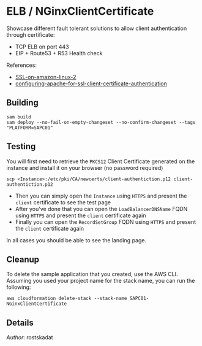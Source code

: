 # ELB / NGinxClientCertificate

Showcase different fault tolerant solutions to allow client authentication through certificate:

* TCP ELB on port 443
* EIP + Route53 + R53 Health check

References:
* [SSL-on-amazon-linux-2](https://docs.aws.amazon.com/AWSEC2/latest/UserGuide/SSL-on-amazon-linux-2.html)
* [configuring-apache-for-ssl-client-certificate-authentication](https://stuff-things.net/2015/09/28/configuring-apache-for-ssl-client-certificate-authentication/)

## Building

```shell
sam build 
sam deploy --no-fail-on-empty-changeset --no-confirm-changeset --tags "PLATFORM=SAPC01" 
``` 

## Testing

You will first need to retrieve the `PKCS12` Client Certificate generated on the instance and install it on your browser (no password required)

```shell
scp <Instance>:/etc/pki/CA/newcerts/client-authentiction.p12 client-authentiction.p12
```

* Then you can simply open the `Instance` using `HTTPS` and present the `client` certificate to see the test page
* After you've done that you can open the `LoadBalancerDNSName` FQDN using `HTTPS` and present the `client` certificate again
* Finally you can open the `RecordSetGroup` FQDN using `HTTPS` and present the `client` certificate again

In all cases you should be able to see the landing page.

## Cleanup

To delete the sample application that you created, use the AWS CLI. Assuming you used your project name for the stack name, you can run the following:

```shell
aws cloudformation delete-stack --stack-name SAPC01-NGinxClientCertificate
```

## Details

*Author*: rostskadat
